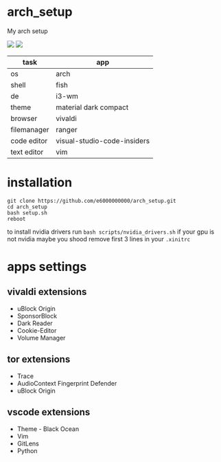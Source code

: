 # arch_setup
My arch setup

![](https://i.imgur.com/XtFqvZ4.png)
![](https://i.imgur.com/BKA8QB2.png)

task               | app
------------------ | ---
os                 | arch
shell              | fish
de                 | i3-wm
theme              | material dark compact
browser            | vivaldi
filemanager        | ranger
code editor        | visual-studio-code-insiders
text editor        | vim

# installation
```
git clone https://github.com/e6000000000/arch_setup.git
cd arch_setup
bash setup.sh
reboot
```
to install nvidia drivers run `bash scripts/nvidia_drivers.sh`
if your gpu is not nvidia maybe you shood remove first 3 lines in your `.xinitrc`

# apps settings
## vivaldi extensions
* uBlock Origin
* SponsorBlock
* Dark Reader
* Cookie-Editor
* Volume Manager

## tor extensions
* Trace
* AudioContext Fingerprint Defender
* uBlock Origin

## vscode extensions
* Theme - Black Ocean
* Vim
* GitLens
* Python
